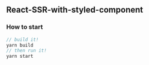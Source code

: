 ## React-SSR-with-styled-component

### How to start
```js
// build it!
yarn build
// then run it!
yarn start
```